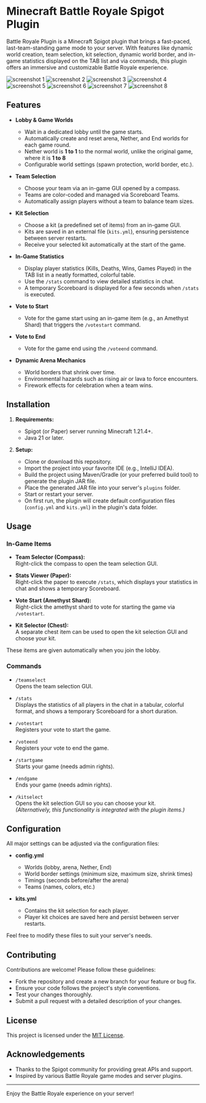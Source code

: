 # Minecraft Battle Royale Spigot Plugin

Battle Royale Plugin is a Minecraft Spigot plugin that brings a fast-paced, last-team-standing game mode to your server. With features like dynamic world creation, team selection, kit selection, dynamic world border, and in-game statistics displayed on the TAB list and via commands, this plugin offers an immersive and customizable Battle Royale experience.

![screenshot 1](./screenshots/screenshot1.png)
![screenshot 2](./screenshots/screenshot2.png)
![screenshot 3](./screenshots/screenshot3.png)
![screenshot 4](./screenshots/screenshot4.png)
![screenshot 5](./screenshots/screenshot5.png)
![screenshot 6](./screenshots/screenshot6.png)
![screenshot 7](./screenshots/screenshot7.png)
![screenshot 8](./screenshots/screenshot8.png)

## Features

- **Lobby & Game Worlds**  
  - Wait in a dedicated lobby until the game starts.
  - Automatically create and reset arena, Nether, and End worlds for each game round.
  - Nether world is **1 to 1** to the normal world, unlike the original game, where it is **1 to 8**
  - Configurable world settings (spawn protection, world border, etc.).

- **Team Selection**  
  - Choose your team via an in-game GUI opened by a compass.
  - Teams are color-coded and managed via Scoreboard Teams.
  - Automatically assign players without a team to balance team sizes.

- **Kit Selection**  
  - Choose a kit (a predefined set of items) from an in-game GUI.
  - Kits are saved in an external file (`kits.yml`), ensuring persistence between server restarts.
  - Receive your selected kit automatically at the start of the game.

- **In-Game Statistics**  
  - Display player statistics (Kills, Deaths, Wins, Games Played) in the TAB list in a neatly formatted, colorful table.
  - Use the `/stats` command to view detailed statistics in chat.
  - A temporary Scoreboard is displayed for a few seconds when `/stats` is executed.

- **Vote to Start**  
  - Vote for the game start using an in-game item (e.g., an Amethyst Shard) that triggers the `/votestart` command.
  
- **Vote to End**  
  - Vote for the game end using the `/voteend` command.

- **Dynamic Arena Mechanics**  
  - World borders that shrink over time.
  - Environmental hazards such as rising air or lava to force encounters.
  - Firework effects for celebration when a team wins.

## Installation

1. **Requirements:**
   - Spigot (or Paper) server running Minecraft 1.21.4+.
   - Java 21 or later.

2. **Setup:**
   - Clone or download this repository.
   - Import the project into your favorite IDE (e.g., IntelliJ IDEA).
   - Build the project using Maven/Gradle (or your preferred build tool) to generate the plugin JAR file.
   - Place the generated JAR file into your server's `plugins` folder.
   - Start or restart your server.
   - On first run, the plugin will create default configuration files (`config.yml` and `kits.yml`) in the plugin's data folder.

## Usage

### In-Game Items
- **Team Selector (Compass):**  
  Right-click the compass to open the team selection GUI.

- **Stats Viewer (Paper):**  
  Right-click the paper to execute `/stats`, which displays your statistics in chat and shows a temporary Scoreboard.

- **Vote Start (Amethyst Shard):**  
  Right-click the amethyst shard to vote for starting the game via `/votestart`.

- **Kit Selector (Chest):**  
  A separate chest item can be used to open the kit selection GUI and choose your kit.

These items are given automatically when you join the lobby.

### Commands

- `/teamselect`  
  Opens the team selection GUI.

- `/stats`  
  Displays the statistics of all players in the chat in a tabular, colorful format, and shows a temporary Scoreboard for a short duration.

- `/votestart`  
  Registers your vote to start the game.

- `/voteend`  
  Registers your vote to end the game.

- `/startgame`  
  Starts your game (needs admin rights).

- `/endgame`  
  Ends your game (needs admin rights).

- `/kitselect`  
  Opens the kit selection GUI so you can choose your kit.  
  *(Alternatively, this functionality is integrated with the plugin items.)*

## Configuration

All major settings can be adjusted via the configuration files:

- **config.yml**  
  - Worlds (lobby, arena, Nether, End)
  - World border settings (minimum size, maximum size, shrink times)
  - Timings (seconds before/after the arena)
  - Teams (names, colors, etc.)

- **kits.yml**  
  - Contains the kit selection for each player.
  - Player kit choices are saved here and persist between server restarts.

Feel free to modify these files to suit your server's needs.

## Contributing

Contributions are welcome! Please follow these guidelines:
- Fork the repository and create a new branch for your feature or bug fix.
- Ensure your code follows the project's style conventions.
- Test your changes thoroughly.
- Submit a pull request with a detailed description of your changes.

## License

This project is licensed under the [MIT License](LICENSE).

## Acknowledgements

- Thanks to the Spigot community for providing great APIs and support.
- Inspired by various Battle Royale game modes and server plugins.

---

Enjoy the Battle Royale experience on your server!

